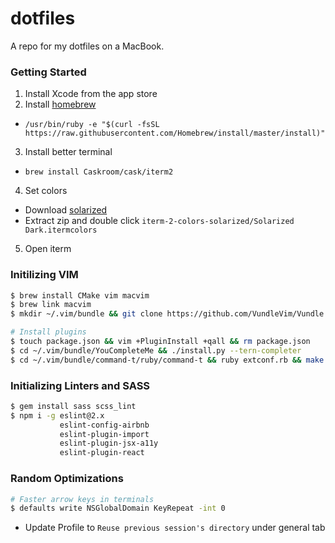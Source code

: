 # dotfiles
A repo for my dotfiles on a MacBook.


### Getting Started

1. Install Xcode from the app store
2. Install [homebrew](http://brew.sh/)
  - `/usr/bin/ruby -e "$(curl -fsSL https://raw.githubusercontent.com/Homebrew/install/master/install)"`
3. Install better terminal
  - `brew install Caskroom/cask/iterm2`
4. Set colors
  - Download [solarized](http://ethanschoonover.com/solarized/files/solarized.zip)
  - Extract zip and double click `iterm-2-colors-solarized/Solarized Dark.itermcolors`
5. Open iterm

### Initilizing VIM

```bash
$ brew install CMake vim macvim 
$ brew link macvim
$ mkdir ~/.vim/bundle && git clone https://github.com/VundleVim/Vundle.vim ~/.vim/bundle/vundle

# Install plugins
$ touch package.json && vim +PluginInstall +qall && rm package.json
$ cd ~/.vim/bundle/YouCompleteMe && ./install.py --tern-completer
$ cd ~/.vim/bundle/command-t/ruby/command-t && ruby extconf.rb && make
```

### Initializing Linters and SASS

```bash
$ gem install sass scss_lint
$ npm i -g eslint@2.x
           eslint-config-airbnb
           eslint-plugin-import
           eslint-plugin-jsx-a11y
           eslint-plugin-react

```

### Random Optimizations

```bash
# Faster arrow keys in terminals
$ defaults write NSGlobalDomain KeyRepeat -int 0
```

- Update Profile to `Reuse previous session's directory` under general tab
